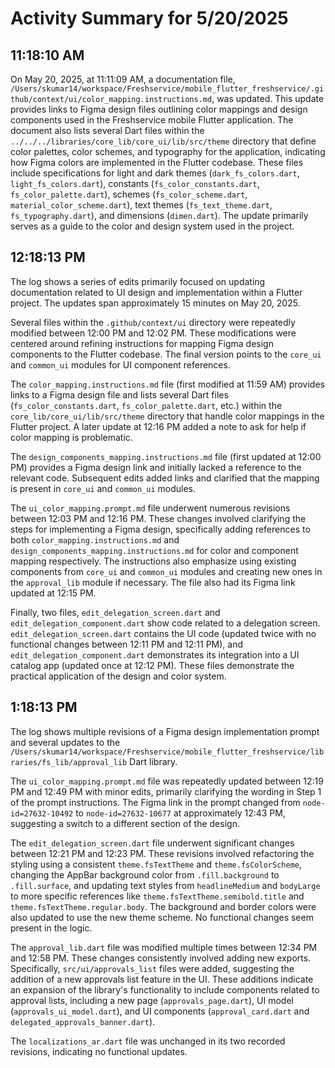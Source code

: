 # Activity Summary for 5/20/2025

## 11:18:10 AM
On May 20, 2025, at 11:11:09 AM, a documentation file, `/Users/skumar14/workspace/Freshservice/mobile_flutter_freshservice/.github/context/ui/color_mapping.instructions.md`, was updated.  This update provides links to Figma design files outlining color mappings and design components used in the Freshservice mobile Flutter application.  The document also lists several Dart files within the `../../../libraries/core_lib/core_ui/lib/src/theme` directory that define color palettes, color schemes, and typography for the application, indicating how Figma colors are implemented in the Flutter codebase.  These files include specifications for light and dark themes (`dark_fs_colors.dart`, `light_fs_colors.dart`), constants (`fs_color_constants.dart`, `fs_color_palette.dart`),  schemes (`fs_color_scheme.dart`, `material_color_scheme.dart`), text themes (`fs_text_theme.dart`, `fs_typography.dart`), and dimensions (`dimen.dart`). The update primarily serves as a guide to the color and design system used in the project.


## 12:18:13 PM
The log shows a series of edits primarily focused on updating documentation related to UI design and implementation within a Flutter project.  The updates span approximately 15 minutes on May 20, 2025.

Several files within the `.github/context/ui` directory were repeatedly modified between 12:00 PM and 12:02 PM. These modifications were centered around refining instructions for mapping Figma design components to the Flutter codebase. The final version points to the `core_ui` and `common_ui` modules for UI component references.

The `color_mapping.instructions.md` file (first modified at 11:59 AM) provides links to a Figma design file and lists several Dart files (`fs_color_constants.dart`, `fs_color_palette.dart`, etc.) within the `core_lib/core_ui/lib/src/theme` directory that handle color mappings in the Flutter project.  A later update at 12:16 PM added a note to ask for help if color mapping is problematic.

The `design_components_mapping.instructions.md` file (first updated at 12:00 PM) provides a Figma design link and initially lacked a reference to the relevant code.  Subsequent edits added links and clarified that the mapping is present in `core_ui` and `common_ui` modules.

The `ui_color_mapping.prompt.md` file underwent numerous revisions between 12:03 PM and 12:16 PM. These changes involved clarifying the steps for implementing a Figma design, specifically adding references to both `color_mapping.instructions.md` and `design_components_mapping.instructions.md`  for color and component mapping respectively. The instructions also emphasize using existing components from `core_ui` and `common_ui` modules and creating new ones in the `approval_lib` module if necessary.  The file also had its Figma link updated at 12:15 PM.

Finally, two files, `edit_delegation_screen.dart` and `edit_delegation_component.dart`  show code related to a delegation screen.  `edit_delegation_screen.dart` contains the UI code (updated twice with no functional changes between 12:11 PM and 12:11 PM), and `edit_delegation_component.dart` demonstrates its integration into a UI catalog app (updated once at 12:12 PM).  These files demonstrate the practical application of the design and color system.


## 1:18:13 PM
The log shows multiple revisions of a Figma design implementation prompt and several updates to the `/Users/skumar14/workspace/Freshservice/mobile_flutter_freshservice/libraries/fs_lib/approval_lib` Dart library.

The `ui_color_mapping.prompt.md` file was repeatedly updated between 12:19 PM and 12:49 PM with minor edits, primarily clarifying the wording in Step 1 of the prompt instructions. The Figma link in the prompt changed from `node-id=27632-10492` to `node-id=27632-10677` at approximately 12:43 PM, suggesting a switch to a different section of the design.


The `edit_delegation_screen.dart` file underwent significant changes between 12:21 PM and 12:23 PM.  These revisions involved refactoring the styling using a consistent `theme.fsTextTheme`  and `theme.fsColorScheme`, changing the AppBar background color from `.fill.background` to `.fill.surface`, and updating text styles from `headlineMedium` and `bodyLarge` to more specific references like `theme.fsTextTheme.semibold.title` and `theme.fsTextTheme.regular.body`. The background and border colors were also updated to use the new theme scheme.  No functional changes seem present in the logic.

The `approval_lib.dart` file was modified multiple times between 12:34 PM and 12:58 PM. These changes consistently involved adding new exports. Specifically,  `src/ui/approvals_list` files were added, suggesting the addition of a new approvals list feature in the UI. These additions indicate an expansion of the library's functionality to include components related to approval lists, including a new page (`approvals_page.dart`), UI model (`approvals_ui_model.dart`), and UI components (`approval_card.dart` and `delegated_approvals_banner.dart`).

The `localizations_ar.dart` file was unchanged in its two recorded revisions, indicating no functional updates.
